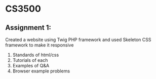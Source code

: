 # CS3500

## Assignment 1:
Created a website using Twig PHP framework and used Skeleton CSS framework to make it responsive 

1. Standards of html/css 
2. Tutorials of each
3. Examples of Q&A 
4. Browser example problems
